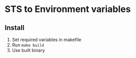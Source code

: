 # STS to Environment variables

## Install
1. Set required variables in makefile
2. Run `make build`
3. Use built binary 